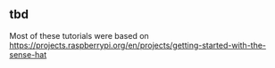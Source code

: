 ## tbd

Most of these tutorials were based on https://projects.raspberrypi.org/en/projects/getting-started-with-the-sense-hat
